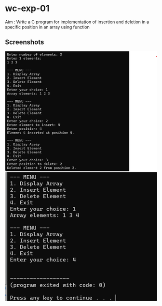 # wc-exp-01
Aim : Write a C program for implementation of insertion and deletion in a specific position in  an array using function

## Screenshots
![Landing Page](output1.png)
![Featured books](output2.png)
